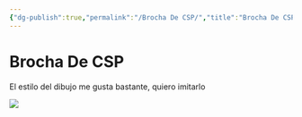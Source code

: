 ```yaml
---
{"dg-publish":true,"permalink":"/Brocha De CSP/","title":"Brocha De CSP","tags":["Referencia"],"created":"2023-03-27T15:02:09.381-05:00","updated":"2023-09-09T18:01:49.023-05:00"}
---
```



# Brocha De CSP

El estilo del dibujo me gusta bastante, quiero imitarlo

![](https://i.imgur.com/N42IMbD.png)
